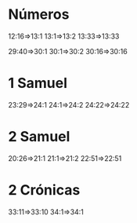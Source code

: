# Números
12:16=>13:1 13:1=>13:2 13:33=>13:33

29:40=>30:1 30:1=>30:2 30:16=>30:16

# 1 Samuel
23:29=>24:1 24:1=>24:2 24:22=>24:22

# 2 Samuel
20:26=>21:1 21:1=>21:2 22:51=>22:51

# 2 Crónicas
33:11=>33:10 34:1=>34:1

